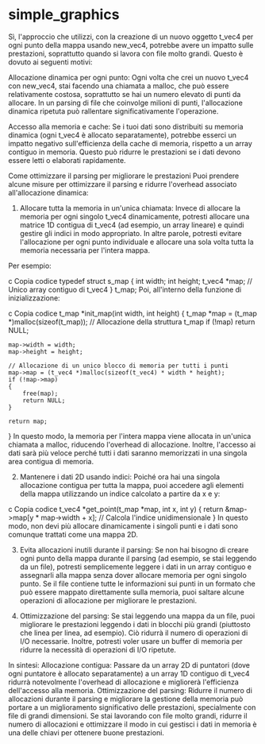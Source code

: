 # simple_graphics

Sì, l'approccio che utilizzi, con la creazione di un nuovo oggetto t_vec4 per ogni punto della mappa usando new_vec4, potrebbe avere un impatto sulle prestazioni, soprattutto quando si lavora con file molto grandi. Questo è dovuto ai seguenti motivi:

Allocazione dinamica per ogni punto: Ogni volta che crei un nuovo t_vec4 con new_vec4, stai facendo una chiamata a malloc, che può essere relativamente costosa, soprattutto se hai un numero elevato di punti da allocare. In un parsing di file che coinvolge milioni di punti, l'allocazione dinamica ripetuta può rallentare significativamente l'operazione.

Accesso alla memoria e cache: Se i tuoi dati sono distribuiti su memoria dinamica (ogni t_vec4 è allocato separatamente), potrebbe esserci un impatto negativo sull'efficienza della cache di memoria, rispetto a un array contiguo in memoria. Questo può ridurre le prestazioni se i dati devono essere letti o elaborati rapidamente.

Come ottimizzare il parsing per migliorare le prestazioni
Puoi prendere alcune misure per ottimizzare il parsing e ridurre l'overhead associato all'allocazione dinamica:

1. Allocare tutta la memoria in un'unica chiamata:
Invece di allocare la memoria per ogni singolo t_vec4 dinamicamente, potresti allocare una matrice 1D contigua di t_vec4 (ad esempio, un array lineare) e quindi gestire gli indici in modo appropriato. In altre parole, potresti evitare l'allocazione per ogni punto individuale e allocare una sola volta tutta la memoria necessaria per l'intera mappa.

Per esempio:

c
Copia codice
typedef struct s_map
{
    int         width;
    int         height;
    t_vec4      *map;    // Unico array contiguo di t_vec4
} t_map;
Poi, all'interno della funzione di inizializzazione:

c
Copia codice
t_map *init_map(int width, int height)
{
    t_map *map = (t_map *)malloc(sizeof(t_map)); // Allocazione della struttura t_map
    if (!map)
        return NULL;

    map->width = width;
    map->height = height;

    // Allocazione di un unico blocco di memoria per tutti i punti
    map->map = (t_vec4 *)malloc(sizeof(t_vec4) * width * height);
    if (!map->map)
    {
        free(map);
        return NULL;
    }

    return map;
}
In questo modo, la memoria per l'intera mappa viene allocata in un'unica chiamata a malloc, riducendo l'overhead di allocazione. Inoltre, l'accesso ai dati sarà più veloce perché tutti i dati saranno memorizzati in una singola area contigua di memoria.

2. Mantenere i dati 2D usando indici:
Poiché ora hai una singola allocazione contigua per tutta la mappa, puoi accedere agli elementi della mappa utilizzando un indice calcolato a partire da x e y:

c
Copia codice
t_vec4 *get_point(t_map *map, int x, int y)
{
    return &map->map[y * map->width + x];  // Calcola l'indice unidimensionale
}
In questo modo, non devi più allocare dinamicamente i singoli punti e i dati sono comunque trattati come una mappa 2D.

3. Evita allocazioni inutili durante il parsing:
Se non hai bisogno di creare ogni punto della mappa durante il parsing (ad esempio, se stai leggendo da un file), potresti semplicemente leggere i dati in un array contiguo e assegnarli alla mappa senza dover allocare memoria per ogni singolo punto. Se il file contiene tutte le informazioni sui punti in un formato che può essere mappato direttamente sulla memoria, puoi saltare alcune operazioni di allocazione per migliorare le prestazioni.

4. Ottimizzazione del parsing:
Se stai leggendo una mappa da un file, puoi migliorare le prestazioni leggendo i dati in blocchi più grandi (piuttosto che linea per linea, ad esempio). Ciò ridurrà il numero di operazioni di I/O necessarie. Inoltre, potresti voler usare un buffer di memoria per ridurre la necessità di operazioni di I/O ripetute.

In sintesi:
Allocazione contigua: Passare da un array 2D di puntatori (dove ogni puntatore è allocato separatamente) a un array 1D contiguo di t_vec4 ridurrà notevolmente l'overhead di allocazione e migliorerà l'efficienza dell'accesso alla memoria.
Ottimizzazione del parsing: Ridurre il numero di allocazioni durante il parsing e migliorare la gestione della memoria può portare a un miglioramento significativo delle prestazioni, specialmente con file di grandi dimensioni.
Se stai lavorando con file molto grandi, ridurre il numero di allocazioni e ottimizzare il modo in cui gestisci i dati in memoria è una delle chiavi per ottenere buone prestazioni.